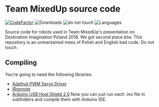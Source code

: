 # Team MixedUp source code
[![CodeFactor](https://www.codefactor.io/repository/github/szymonszl/team-mixed-up/badge)](https://www.codefactor.io/repository/github/szymonszl/team-mixed-up)
![Downloads](https://img.shields.io/badge/downloads-none,_i_hope-brightgreen.svg)
![do not touch](https://img.shields.io/badge/please-do%20not%20touch-red.svg)
![Languages](https://img.shields.io/badge/languages-C%2B%2B-brightgreen.svg)

Source code for robots used in Team MixedUp's presentation on Destination Imagination Poland 2018. We got second place btw.
This repository is an unmantained mess of Polish and English bad code. Do not touch.
## Compiling
You're going to need the following libraries:
* [Adafruit PWM Servo Driver](https://github.com/adafruit/Adafruit-PWM-Servo-Driver-Library)
* [IRremote](https://github.com/z3t0/Arduino-IRremote)
* [Arduino USB Host Shield 2.0](https://github.com/felis/USB_Host_Shield_2.0)
Now you can just run each .ino file in subfolders and compile them with Arduino IDE.
